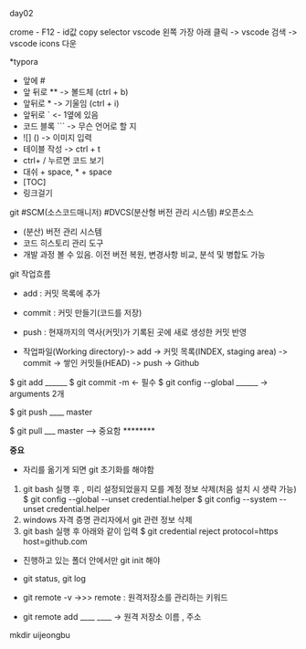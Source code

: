day02

crome - F12 - id값 copy selector
vscode 왼쪽 가장 아래 클릭 -> vscode 검색 -> vscode icons 다운

*typora
- 앞에 #
- 앞 뒤로 ** -> 볼드체 (ctrl + b)
- 앞뒤로 * -> 기울임 (ctrl + i)
- 앞뒤로 ` <- 1옆에 있음
- 코드 블록 ``` -> 무슨 언어로 할 지
- ![] () -> 이미지 입력 
- 테이블 작성 -> ctrl + t
- ctrl+ / 누르면 코드 보기
- 대쉬 + space, * + space
- [TOC]
- 링크걸기 []()

git
#SCM(소스코드매니저) #DVCS(분산형 버전 관리 시스템) #오픈소스
- (분산) 버전 관리 시스템
- 코드 히스토리 관리 도구 
- 개발 과정 볼 수 있음. 이전 버전 복원, 변경사항 비교, 분석 및 병합도 가능

git 작업흐름
- add : 커밋 목록에 추가
- commit : 커밋 만들기(코드를 저장)
- push : 현재까지의 역사(커밋)가 기록된 곳에 새로 생성한 커밋 반영

- 작업파일(Working directory)-> add -> 커밋 목록(INDEX, staging area) -> commit -> 쌓인 커밋들(HEAD) -> push -> Github

$ git add ______ 
$ git commit -m <- 필수
$ git config --global ______ ->  arguments 2개

$ git push ____ master

$ git pull ___ master  --> 중요함 ********

**중요**

- 자리를 옮기게 되면 git 초기화를 해야함
1. git bash 실행 후 , 미리 설정되었을지 모를 계정 정보 삭제(처음 설치 시 생략 가능)
$ git config --global --unset credential.helper
$ git config --system --unset credential.helper
2. windows 자격 증명 관리자에서 git 관련 정보 삭제
3. git bash 실행 후 아래와 같이 입력
$ git credential reject
protocol=https
host=github.com

- 진행하고 있는 폴더 안에서만 git init 해야

* git status, git log

* git remote -v ->>> remote :  원격저장소를 관리하는 키워드
* git remote add ____  ____  -> 원격 저장소 이름 , 주소 



mkdir uijeongbu

